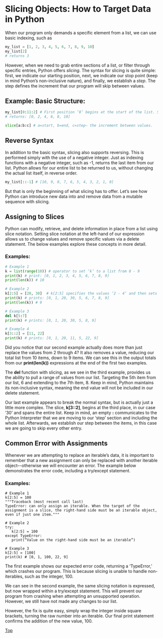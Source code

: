 # Slicing Objects: How to Target Data in Python

When our program only demands a specific element from a list, we can use basic indexing, such as   

```Python
my_list = [1, 2, 3, 4, 5, 6, 7, 8, 9, 10]
my_list[2]
# returns 3
```
However, when we need to grab entire sections of a list, or filter through specific entries, Python offers *slicing*. The syntax for slicing is quite simple: first, we indicate our starting position, next, we indicate our stop point (keep in mind Python’s non-inclusive nature), and finally, we establish a *step*. The step defines the increment that our program will skip between values.  

## Example: Basic Structure:

```Python
my_list[0:11:2] # First position ‘0’ begins at the start of the list. Second position ‘11’ ends our list at the last value. The last position, our step, ‘2’ skips every other value in our list.
# returns: [0, 2, 4, 6, 8, 10] 

slice[a:b:c] # a=start, b=end, c=step– the increment between values.
```
## Reverse Syntax
In addition to the basic syntax, slicing also supports reversing. This is performed simply with the use of a negative integer. Just as indexing functions with a negative integer, such as -1, returns the last item from our list. Python allows for our entire list to be returned to us, without changing the actual list itself, in reverse order.  

```Python
my_list[::-1] # [10, 9, 8, 7, 6, 5, 4, 3, 2, 1, 0]
``` 
But that is only the beginning of what slicing has to offer. Let’s see how Python can introduce new data into and remove data from a mutable sequence with slicing.

## Assigning to Slices

Python can modify, retrieve, and delete information in place from a list using slice notation. Setting slice notation at the left-hand of our expression allows us to change values and remove specific values via a delete statement. The below examples explore these concepts in more detail.

### Examples:

```Python
# Example 1
k = list(range(10)) # operator to set ‘k’ to a list from 0 - 9
print(k) # print: [0, 1, 2, 3, 4, 5, 6, 7, 8, 9]
print(len(k)) # 10

# Example 2
k[2:5] = [20, 30]  # k[2:5] specifies the values ‘2 - 4’ and then sets the values to ‘20 - 30’.
print(k) # prints: [0, 1, 20, 30, 5, 6, 7, 8, 9] 
print(len(k)) # 9

# Example 3
del k[5:7] 
print(k) # prints: [0, 1, 20, 30, 5, 8, 9]

# Example 4
k[3::2] = [11, 22]
print(k) # prints: [0, 1, 20, 11, 5, 22, 9]
```

Did you notice that our second example actually does more than just replace the values from 2 through 4? It also removes a value, reducing our total list from 10 items, down to 9 items.
We can see this in the output totals from our **print(len(k))** expressions at the end of the first two examples.  

The **del** function with slicing, as we see in the third example, provides us the ability to pull a range of values from our list. Targeting the 5th item from our list, 6 and extending to the 7th item, 8. Keep in mind, Python maintains its non-inclusive syntax, meaning the end value will not be included in our delete statement. 

Our last example appears to break the normal syntax, but is actually just a little more complex. The slice, **k[3::2]**, begins at the third place, in our case ‘30’ and spans the entire list. Keep in mind, an empty **:** communicates to the Python Interpreter that we are moving to our ‘step’ section and including the whole list. Afterwards, we establish our step between the items, in this case we are going to skip every other entry.

## Common Error with Assignments

Whenever we are attempting to replace an iterable’s data, it is important to remember that a new assignment can only be replaced with another iterable object–-otherwise we will encounter an error. The example below demonstrates the error code, including a try/except statement.

### Examples:

 ```
# Example 1
k[2:5] = 100
"""Traceback (most recent call last)
TypeError: can only assign an iterable. When the target of the assignment is a slice, the right-hand side must be an iterable object, even if just one item."""

# Example 2
try:
    k[2:5] = 100
except TypeError:
    print(“Value on the right-hand side must be an iterable”)  

# Example 3
k[2:5] = [100] 
print(k) # [0, 1, 100, 22, 9]
```

The first example shows our expected error code, returning a ‘TypeError,’ which crashes our program. This is because slicing is unable to handle non-iterables, such as the integer, 100. 

We can see in the second example, the same slicing notation is expressed, but now wrapped within a try/except statement. This will prevent our program from crashing when attempting an unsupported operation. However, we still have not made any changes to our list. 

However, the fix is quite easy, simply wrap the integer inside square brackets, turning the raw number into an iterable. Our final print statement confirms the addition of the new value, 100. 

[Top](#slicing-objects-how-to-target-data-in-python)